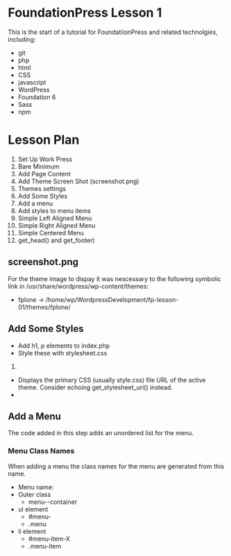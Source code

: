 # FoundationPress Lesson 1

This is the start of a tutorial for FoundatiionPress and related
technolgies, including:

* git
* php
* html
* CSS
* javascript
* WordPress
* Foundation 6
* Sass
* npm

# Lesson Plan

1. Set Up Work Press
1. Bare Minimum
1. Add Page Content
1. Add Theme Screen Shot (screenshot.png)
1. Themes settings
1. Add Some Styles
1. Add a menu
1. Add styles to menu items
  1. Simple Left Aligned Menu
  1. Simple Right Aligned Menu
  1. Simple Centered Menu
1. get_head() and get_footer)

## screenshot.png

For the theme image to dispay it was nescessary to the following symbolic
link in /usr/share/wordpress/wp-content/themes:

* fplone -> /home/wp/WordpressDevelopment/fp-lesson-01/themes/fplone/

## Add Some Styles

* Add h1, p elements to index.php
* Style these with stylesheet.css

1. <?php bloginfo( 'stylesheet_url' ); ?>
  * Displays the primary CSS (usually style.css) file URL of the active theme. Consider echoing get_stylesheet_uri() instead.
  * <?php echo get_stylesheet_uri(); ?>

## Add a Menu

The code added in this step adds an unordered list for the menu.

### Menu Class Names

When adding a menu the class names for the menu are generated from this name.

* Menu name: <name>
* Outer class
  * menu-<name>-container
* ul element
  * #menu-<name>
  * .menu
* li element
  * #menu-item-X
  * .menu-item
 
